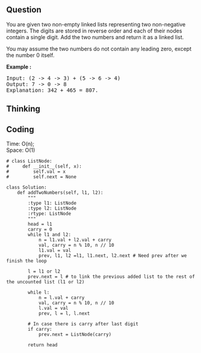 ## Question
You are given two non-empty linked lists representing two non-negative integers. The digits are stored in reverse order and each of their nodes contain a single digit. Add the two numbers and return it as a linked list.<br>

You may assume the two numbers do not contain any leading zero, except the number 0 itself.

**Example :**   
<pre>
Input: (2 -> 4 -> 3) + (5 -> 6 -> 4)
Output: 7 -> 0 -> 8
Explanation: 342 + 465 = 807.
</pre>

## Thinking

## Coding
Time: O(n); <br>
Space: O(1)
```python3
# class ListNode:
#     def __init__(self, x):
#         self.val = x
#         self.next = None

class Solution:
    def addTwoNumbers(self, l1, l2):
        """
        :type l1: ListNode
        :type l2: ListNode
        :rtype: ListNode
        """
        head = l1
        carry = 0
        while l1 and l2:
            n = l1.val + l2.val + carry
            val, carry = n % 10, n // 10
            l1.val = val
            prev, l1, l2 =l1, l1.next, l2.next # Need prev after we finish the loop
            
        l = l1 or l2 
        prev.next = l # to link the previous added list to the rest of the uncounted list (l1 or l2)
        
        while l:
            n = l.val + carry
            val, carry = n % 10, n // 10
            l.val = val
            prev, l = l, l.next
            
        # In case there is carry after last digit
        if carry: 
            prev.next = ListNode(carry)
        
        return head
```

